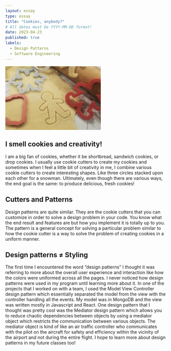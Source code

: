 ```yaml
---
layout: essay
type: essay
title: "Cookies, anybody?"
# All dates must be YYYY-MM-DD format!
date: 2023-04-23
published: true
labels:
  - Design Patterns
  - Software Engineering
---
```


<img width="300px" class="rounded float-start pe-4" src="../img/cookie.png">

## I smell cookies and creativity!

I am a big fan of cookies, whether it be shortbread, sandwich cookies, or drop cookies. I usually use cookie cutters to create my cookies and sometimes when I feel a little bit of creativity in me, I combine various cookie cutters to create interesting shapes. Like three circles stacked upon each other for a snowman. Ultimately, even though there are various ways, the end goal is the same: to produce delicious, fresh cookies!

## Cutters and Patterns

Design patterns are quite similar. They are the cookie cutters that you can customize in order to solve a design problem in your code. You know what the end result and features are but how you implement it is totally up to you. The pattern is a general concept for solving a particular problem similar to how the cookie cutter is a way to solve the problem of creating cookies in a uniform manner. 

## Design patterns ≠ Styling

The first time I encountered the word “design patterns” I thought it was referring to more about the overall user experience and interaction like how the colors were uniformed across all the pages. I never noticed how design patterns were used in my program until learning more about it. In one of the projects that I worked on with a team, I used the Model View Controller design pattern which essentially separated the model from the view with the controller handling all the events. My model was in MongoDB and the view was written mostly in Javascript and React. One design pattern that I thought was pretty cool was the Mediator design pattern which allows you to reduce chaotic dependencies between objects by using a mediator object which restricts the communication between various objects. The mediator object is kind of like an air traffic controller who communicates with the pilot on the aircraft for safety and efficiency within the vicinity of the airport and not during the entire flight. I hope to learn more about design patterns in my future classes too!


